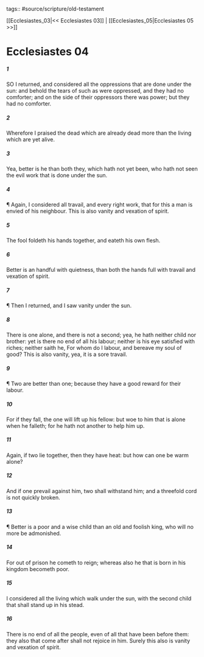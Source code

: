 tags:: #source/scripture/old-testament

[[Ecclesiastes_03|<< Ecclesiastes 03]] | [[Ecclesiastes_05|Ecclesiastes 05 >>]]

# Ecclesiastes 04

##### 1

SO I returned, and considered all the oppressions that are done under the sun: and behold the tears of such as were oppressed, and they had no comforter; and on the side of their oppressors there was power; but they had no comforter.

##### 2

Wherefore I praised the dead which are already dead more than the living which are yet alive.

##### 3

Yea, better is he than both they, which hath not yet been, who hath not seen the evil work that is done under the sun.

##### 4

¶ Again, I considered all travail, and every right work, that for this a man is envied of his neighbour. This is also vanity and vexation of spirit.

##### 5

The fool foldeth his hands together, and eateth his own flesh.

##### 6

Better is an handful with quietness, than both the hands full with travail and vexation of spirit.

##### 7

¶ Then I returned, and I saw vanity under the sun.

##### 8

There is one alone, and there is not a second; yea, he hath neither child nor brother: yet is there no end of all his labour; neither is his eye satisfied with riches; neither saith he, For whom do I labour, and bereave my soul of good? This is also vanity, yea, it is a sore travail.

##### 9

¶ Two are better than one; because they have a good reward for their labour.

##### 10

For if they fall, the one will lift up his fellow: but woe to him that is alone when he falleth; for he hath not another to help him up.

##### 11

Again, if two lie together, then they have heat: but how can one be warm alone?

##### 12

And if one prevail against him, two shall withstand him; and a threefold cord is not quickly broken.

##### 13

¶ Better is a poor and a wise child than an old and foolish king, who will no more be admonished.

##### 14

For out of prison he cometh to reign; whereas also he that is born in his kingdom becometh poor.

##### 15

I considered all the living which walk under the sun, with the second child that shall stand up in his stead.

##### 16

There is no end of all the people, even of all that have been before them: they also that come after shall not rejoice in him. Surely this also is vanity and vexation of spirit.
